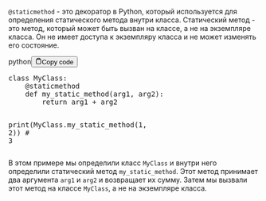 <p><code>@staticmethod</code> - это декоратор в Python, который используется для определения статического метода внутри класса. 
Статический метод - это метод, который может быть вызван на классе, а не на экземпляре класса. 
Он не имеет доступа к экземпляру класса и не может изменять его состояние.</p>
<div class="code-element"><div class="lang-line"><text>python</text><button class="copy-button" onclick="copyCode(this)"><svg stroke="currentColor" fill="none" stroke-width="2" viewBox="0 0 24 24" stroke-linecap="round" stroke-linejoin="round" class="h-4 w-4" height="1em" width="1em" xmlns="http://www.w3.org/2000/svg"><path d="M16 4h2a2 2 0 0 1 2 2v14a2 2 0 0 1-2 2H6a2 2 0 0 1-2-2V6a2 2 0 0 1 2-2h2"></path><rect x="8" y="2" width="8" height="4" rx="1" ry="1"></rect></svg><text>Copy code</text></button></div><div class="code"><div class="highlight"><pre><span></span><span class="k">class</span> <span class="nc">MyClass</span><span class="p">:</span>
    <span class="nd">@staticmethod</span>
    <span class="k">def</span> <span class="nf">my_static_method</span><span class="p">(</span><span class="n">arg1</span><span class="p">,</span> <span class="n">arg2</span><span class="p">):</span>
        <span class="k">return</span> <span class="n">arg1</span> <span class="o">+</span> <span class="n">arg2</span>

<span class="nb">print</span><span class="p">(</span><span class="n">MyClass</span><span class="o">.</span><span class="n">my_static_method</span><span class="p">(</span><span class="mi">1</span><span class="p">,</span> <span class="mi">2</span><span class="p">))</span>  <span class="c1"># 3</span>
</pre></div></div></div>

<p>В этом примере мы определили класс <code>MyClass</code> и внутри него определили статический метод <code>my_static_method</code>. 
Этот метод принимает два аргумента <code>arg1</code> и <code>arg2</code> и возвращает их сумму. 
Затем мы вызвали этот метод на классе <code>MyClass</code>, а не на экземпляре класса.</p>